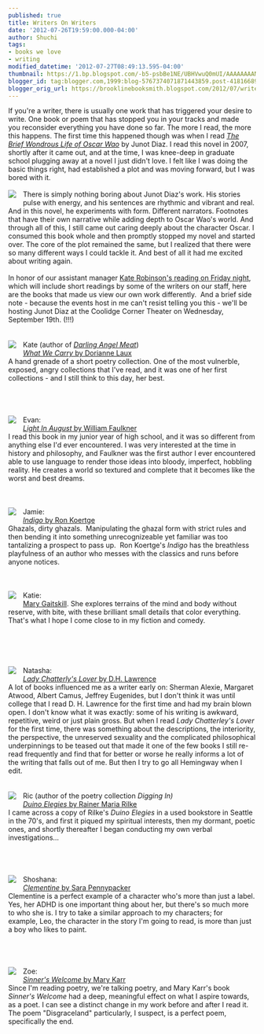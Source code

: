 ```yaml
---
published: true
title: Writers On Writers
date: '2012-07-26T19:59:00.000-04:00'
author: Shuchi
tags:
- books we love
- writing
modified_datetime: '2012-07-27T08:49:13.595-04:00'
thumbnail: https://1.bp.blogspot.com/-b5-psbBe1NE/UBHVwuQ0mUI/AAAAAAAANws/8qoKU647930/s72-c/brief+wondrous+life.jpg
blogger_id: tag:blogger.com,1999:blog-5767374071871443859.post-4181668908669706503
blogger_orig_url: https://brooklinebooksmith.blogspot.com/2012/07/writers-on-writers.html
---
```


<div dir="ltr" style="text-align: left;" trbidi="on"><div style="border-bottom: medium none; border-left: medium none; border-right: medium none; border-top: medium none;">If you're a writer, there is usually one work that has triggered your desire to write. One book or poem that has stopped you in your tracks and made you&nbsp;reconsider everything you have done so far. The more I read, the more this happens.&nbsp;The first time this happened though was when I read <a href="https://www.brooklinebooksmith-shop.com/book/9781594483295" target="_blank"><em>The Brief Wondrous Life of Oscar Wao</em></a> by Junot Diaz. I read this novel in 2007, shortly after it came out, and at the time, I was knee-deep in graduate school plugging away at a novel I just didn't love. I felt like I was doing the basic things right, had established a plot and was moving forward, but I was bored with it. </div><div style="border-bottom: medium none; border-left: medium none; border-right: medium none; border-top: medium none;"><br /></div><div style="border-bottom: medium none; border-left: medium none; border-right: medium none; border-top: medium none;"><a href="https://1.bp.blogspot.com/-b5-psbBe1NE/UBHVwuQ0mUI/AAAAAAAANws/8qoKU647930/s1600/brief+wondrous+life.jpg" imageanchor="1" style="clear: left; cssfloat: left; float: left; margin-bottom: 1em; margin-right: 1em;"><img border="0" sda="true" src="https://1.bp.blogspot.com/-b5-psbBe1NE/UBHVwuQ0mUI/AAAAAAAANws/8qoKU647930/s1600/brief+wondrous+life.jpg" /></a>There is simply nothing boring about Junot Diaz's work. His stories pulse with energy, and his sentences are rhythmic and vibrant and real. And in this novel, he experiments with form. Different narrators. Footnotes that have their own narrative while adding depth to Oscar Wao's world. And through all of this, I still came out caring deeply about&nbsp;the character Oscar.&nbsp;I consumed this book whole and then promptly stopped my novel and started over. The core of the plot remained the same, but I realized that there were so many different ways I could tackle it. And best of all it had me excited about writing again. </div><div style="border-bottom: medium none; border-left: medium none; border-right: medium none; border-top: medium none;"><br /></div>In honor of our assistant manager <a href="https://calendar.boston.com/brookline_ma/events/show/263657505-kate-robinson-darling-angel-meat" target="_blank">Kate Robinson's reading on Friday night</a>, which will include short readings by some of the writers on our staff, here are the books that made us view our own work differently.&nbsp; And a brief side note - because the events host in me can't resist telling you this - we'll be hosting Junot Diaz at the Coolidge Corner Theater on Wednesday, September 19th. (!!!)<br /><br /><br /><div style="border-bottom: medium none; border-left: medium none; border-right: medium none; border-top: medium none;"><a href="https://2.bp.blogspot.com/-iQkqU-zs5sI/UBHV6DWH5oI/AAAAAAAANw0/fSwH2aPsb5Y/s1600/what+we+carry.jpg" imageanchor="1" style="clear: left; cssfloat: left; float: left; margin-bottom: 1em; margin-right: 1em;"><img border="0" sda="true" src="https://2.bp.blogspot.com/-iQkqU-zs5sI/UBHV6DWH5oI/AAAAAAAANw0/fSwH2aPsb5Y/s1600/what+we+carry.jpg" /></a></div><div style="border-bottom: medium none; border-left: medium none; border-right: medium none; border-top: medium none;">Kate (author of <em><a href="https://www.brooklinebooksmith-shop.com/book/9780982363157" target="_blank">Darling Angel Meat</a></em>) </div><div style="border-bottom: medium none; border-left: medium none; border-right: medium none; border-top: medium none;"><a href="https://www.brooklinebooksmith-shop.com/book/9781880238073" target="_blank"><em>What We Carry</em> by Dorianne Laux</a></div><div style="border-bottom: medium none; border-left: medium none; border-right: medium none; border-top: medium none;">A hand grenade of a short poetry collection. One of the most vulnerble, exposed, angry collections that I've read, and it was one of her first collections - and I still think to this day, her best.</div><div style="border-bottom: medium none; border-left: medium none; border-right: medium none; border-top: medium none;"><br /></div><div style="border-bottom: medium none; border-left: medium none; border-right: medium none; border-top: medium none;"><br /><br /></div><div style="border-bottom: medium none; border-left: medium none; border-right: medium none; border-top: medium none;"></div><div style="border-bottom: medium none; border-left: medium none; border-right: medium none; border-top: medium none;"><br /></div><div style="border-bottom: medium none; border-left: medium none; border-right: medium none; border-top: medium none;"><a href="https://1.bp.blogspot.com/-C3idSlFL1Ag/UBHWERXnwZI/AAAAAAAANw8/jOWW-FKo1tQ/s1600/light+in+august.jpg" imageanchor="1" style="clear: left; cssfloat: left; float: left; margin-bottom: 1em; margin-right: 1em;"><img border="0" sda="true" src="https://1.bp.blogspot.com/-C3idSlFL1Ag/UBHWERXnwZI/AAAAAAAANw8/jOWW-FKo1tQ/s1600/light+in+august.jpg" /></a>Evan:</div><div style="border-bottom: medium none; border-left: medium none; border-right: medium none; border-top: medium none;"><a href="https://www.brooklinebooksmith-shop.com/book/9781597094672" target="_blank"><em>Light In August</em> by William Faulkner</a></div><div style="border-bottom: medium none; border-left: medium none; border-right: medium none; border-top: medium none;">I read this book in my junior year of high school, and it was so different from anything else I'd ever encountered. I was very interested at the time in history and philosophy, and Faulkner was the first author I ever encountered able to use language to render those ideas into bloody, imperfect, hobbling reality. He creates a world so textured and complete that it becomes like the worst and best dreams.</div><br /><br /><br /><div style="border-bottom: medium none; border-left: medium none; border-right: medium none; border-top: medium none;"><a href="https://1.bp.blogspot.com/-SdVhvwO5XAM/UBHWMsBmpuI/AAAAAAAANxE/3WnjoPHLbYk/s1600/indigo.jpg" imageanchor="1" style="clear: left; cssfloat: left; float: left; margin-bottom: 1em; margin-right: 1em;"><img border="0" sda="true" src="https://1.bp.blogspot.com/-SdVhvwO5XAM/UBHWMsBmpuI/AAAAAAAANxE/3WnjoPHLbYk/s1600/indigo.jpg" /></a>Jamie: </div><div style="border-bottom: medium none; border-left: medium none; border-right: medium none; border-top: medium none;"><a href="https://www.brooklinebooksmith-shop.com/book/9781597094672" target="_blank"><em>Indigo</em> by Ron Koertge </a></div><div style="border-bottom: medium none; border-left: medium none; border-right: medium none; border-top: medium none;">Ghazals, dirty ghazals.&nbsp; Manipulating the ghazal form with strict rules and then bending it into something unrecognizeable yet familiar was too tantalizing a prospect to pass up.&nbsp; Ron Koertge's <em>Indigo </em>has the breathless playfulness of an author who messes with the classics and runs before anyone notices.&nbsp; </div><br /><br /><br /><div style="border-bottom: medium none; border-left: medium none; border-right: medium none; border-top: medium none;"><a href="https://3.bp.blogspot.com/-ciJoy2VG5TE/UBHXJOEPvYI/AAAAAAAANxc/6SavIFLEeus/s1600/bad+behavior.jpg" imageanchor="1" style="clear: left; cssfloat: left; float: left; margin-bottom: 1em; margin-right: 1em;"><img border="0" sda="true" src="https://3.bp.blogspot.com/-ciJoy2VG5TE/UBHXJOEPvYI/AAAAAAAANxc/6SavIFLEeus/s1600/bad+behavior.jpg" /></a>Katie:</div><div style="border-bottom: medium none; border-left: medium none; border-right: medium none; border-top: medium none;"><a href="https://www.brooklinebooksmith-shop.com/search/apachesolr_search/mary%20gaitskill" target="_blank">Mary Gaitskill</a>. She explores terrains of the mind and body without reserve, with bite, with these brilliant small details that color everything. That's what I hope I come close to in my fiction and comedy.</div><div style="border-bottom: medium none; border-left: medium none; border-right: medium none; border-top: medium none;"><br /></div><div style="border-bottom: medium none; border-left: medium none; border-right: medium none; border-top: medium none;"><br /></div><div style="border-bottom: medium none; border-left: medium none; border-right: medium none; border-top: medium none;"><br /></div><div style="border-bottom: medium none; border-left: medium none; border-right: medium none; border-top: medium none;"><br /></div><div style="border-bottom: medium none; border-left: medium none; border-right: medium none; border-top: medium none;"><br /></div><div style="border-bottom: medium none; border-left: medium none; border-right: medium none; border-top: medium none;"><a href="https://1.bp.blogspot.com/-LWl2O_QNW-M/UBHWcFsdPBI/AAAAAAAANxM/k-_8anGU49k/s1600/lady+chatterly's.jpg" imageanchor="1" style="clear: left; cssfloat: left; float: left; margin-bottom: 1em; margin-right: 1em;"><img border="0" sda="true" src="https://1.bp.blogspot.com/-LWl2O_QNW-M/UBHWcFsdPBI/AAAAAAAANxM/k-_8anGU49k/s1600/lady+chatterly's.jpg" /></a>Natasha:</div><div style="border-bottom: medium none; border-left: medium none; border-right: medium none; border-top: medium none;"><a href="https://www.brooklinebooksmith-shop.com/book/9780375758003" target="_blank"><em>Lady Chatterly's Lover</em> by D.H. Lawrence</a></div><div style="border-bottom: medium none; border-left: medium none; border-right: medium none; border-top: medium none;">A lot of books influenced me as a writer early on: Sherman Alexie, Margaret Atwood, Albert Camus, Jeffrey Eugenides, but I don't think it was until college that I read D. H. Lawrence for the first time and had my brain blown open. I don't know what it was exactly: some of his writing is awkward, repetitive, weird or just plain gross. But when I read <em>Lady Chatterley's Lover</em> for the first time, there was something about the descriptions, the interiority, the perspective, the unreserved sexuality and the complicated philosophical underpinnings to be teased out that made it one of the few books I still re-read frequently and find that for better or worse he really informs a lot of the writing that falls out of me. But then I try to go all Hemingway when I edit.</div><br /><br /><div style="border-bottom: medium none; border-left: medium none; border-right: medium none; border-top: medium none;"><a href="https://2.bp.blogspot.com/-IiJhYPxf9oA/UBHY0f3ranI/AAAAAAAANxs/vxpQOUBWmi8/s1600/duino+elegies.jpg" imageanchor="1" style="clear: left; cssfloat: left; float: left; margin-bottom: 1em; margin-right: 1em;"><img border="0" sda="true" src="https://2.bp.blogspot.com/-IiJhYPxf9oA/UBHY0f3ranI/AAAAAAAANxs/vxpQOUBWmi8/s1600/duino+elegies.jpg" /></a>Ric (author of the poetry collection&nbsp;<em>Digging In)</em></div><div style="border-bottom: medium none; border-left: medium none; border-right: medium none; border-top: medium none;"><a href="https://www.brooklinebooksmith-shop.com/book/9780865476073" target="_blank"><em>Duino Elegies</em> by Rainer Maria Rilke</a></div><div style="border-bottom: medium none; border-left: medium none; border-right: medium none; border-top: medium none;">I came across a copy of Rilke's <i>Duino Elegies</i> in a used bookstore in Seattle in the 70's, and first it piqued my spiritual interests, then my dormant, poetic ones, and shortly thereafter I began conducting my own verbal investigations...</div><div style="border-bottom: medium none; border-left: medium none; border-right: medium none; border-top: medium none;"><br /></div><div style="border-bottom: medium none; border-left: medium none; border-right: medium none; border-top: medium none;"><br /></div><div style="border-bottom: medium none; border-left: medium none; border-right: medium none; border-top: medium none;"><br /></div>&nbsp; <br /><div style="border-bottom: medium none; border-left: medium none; border-right: medium none; border-top: medium none;"><a href="https://3.bp.blogspot.com/-rHQnKV1D1iA/UBHWmzaryaI/AAAAAAAANxU/VtP9eb4uSQ8/s1600/clementine.jpg" imageanchor="1" style="clear: left; cssfloat: left; float: left; margin-bottom: 1em; margin-right: 1em;"><img border="0" sda="true" src="https://3.bp.blogspot.com/-rHQnKV1D1iA/UBHWmzaryaI/AAAAAAAANxU/VtP9eb4uSQ8/s1600/clementine.jpg" /></a>Shoshana: </div><div style="border-bottom: medium none; border-left: medium none; border-right: medium none; border-top: medium none;"><a href="https://www.brooklinebooksmith-shop.com/book/9780786838837" target="_blank"><em>Clementine</em> by Sara Pennypacker</a></div><div style="border-bottom: medium none; border-left: medium none; border-right: medium none; border-top: medium none;">Clementine is a perfect example of a character who's more than just a label. Yes, her ADHD is one important thing about her, but there's so much more to who she is. I try to take a similar approach to my characters; for example,&nbsp;Leo, the character in the story I'm going to read, is more than just a boy who likes to paint.</div><br /><br /><br /><br /><div style="border-bottom: medium none; border-left: medium none; border-right: medium none; border-top: medium none;"><a href="https://3.bp.blogspot.com/-y4cH-qTtb5Y/UBHXgBQ49GI/AAAAAAAANxk/B11-ycKAq5E/s1600/sinner's+welcome.jpg" imageanchor="1" style="clear: left; cssfloat: left; float: left; margin-bottom: 1em; margin-right: 1em;"><img border="0" sda="true" src="https://3.bp.blogspot.com/-y4cH-qTtb5Y/UBHXgBQ49GI/AAAAAAAANxk/B11-ycKAq5E/s1600/sinner's+welcome.jpg" /></a>Zoe:</div><div style="border-bottom: medium none; border-left: medium none; border-right: medium none; border-top: medium none;"><a href="https://www.brooklinebooksmith-shop.com/book/9780060776565" target="_blank"><em>Sinner's Welcome</em> by Mary Karr</a></div><div style="border-bottom: medium none; border-left: medium none; border-right: medium none; border-top: medium none;">Since I'm reading poetry, we're talking poetry, and Mary Karr's book <em>Sinner's Welcome</em> had a deep, meaningful effect on what I aspire towards, as a poet. I can see a distinct change in my work before and after I read it. The poem "Disgraceland" particularly, I suspect, is a perfect poem, specifically the end.</div><br /><br /><br /><br /><br /></div>